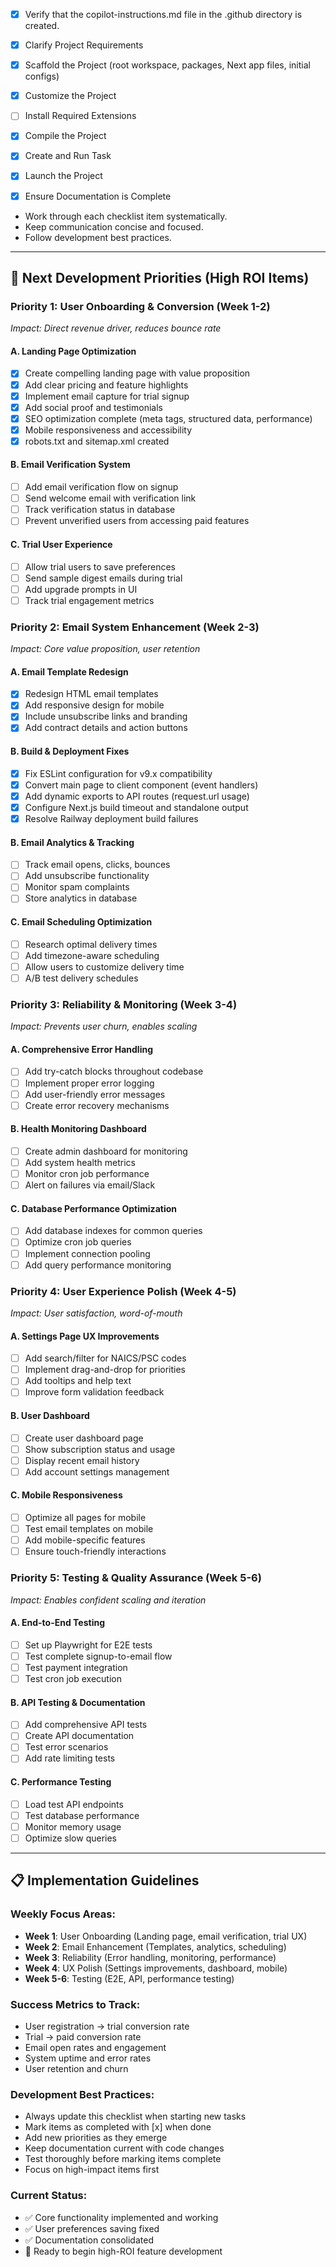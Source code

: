 - [x] Verify that the copilot-instructions.md file in the .github directory is created.

- [x] Clarify Project Requirements

- [x] Scaffold the Project (root workspace, packages, Next app files, initial configs)

- [x] Customize the Project

- [ ] Install Required Extensions

- [x] Compile the Project

- [x] Create and Run Task

- [x] Launch the Project

- [x] Ensure Documentation is Complete

- Work through each checklist item systematically.
- Keep communication concise and focused.
- Follow development best practices.

---

## 🚀 Next Development Priorities (High ROI Items)

### **Priority 1: User Onboarding & Conversion (Week 1-2)**
*Impact: Direct revenue driver, reduces bounce rate*

#### **A. Landing Page Optimization** 
- [x] Create compelling landing page with value proposition
- [x] Add clear pricing and feature highlights
- [x] Implement email capture for trial signup
- [x] Add social proof and testimonials
- [x] SEO optimization complete (meta tags, structured data, performance)
- [x] Mobile responsiveness and accessibility
- [x] robots.txt and sitemap.xml created

#### **B. Email Verification System**
- [ ] Add email verification flow on signup
- [ ] Send welcome email with verification link
- [ ] Track verification status in database
- [ ] Prevent unverified users from accessing paid features

#### **C. Trial User Experience**
- [ ] Allow trial users to save preferences
- [ ] Send sample digest emails during trial
- [ ] Add upgrade prompts in UI
- [ ] Track trial engagement metrics

### **Priority 2: Email System Enhancement (Week 2-3)**
*Impact: Core value proposition, user retention*

#### **A. Email Template Redesign**
- [x] Redesign HTML email templates
- [x] Add responsive design for mobile
- [x] Include unsubscribe links and branding
- [x] Add contract details and action buttons

#### **B. Build & Deployment Fixes**
- [x] Fix ESLint configuration for v9.x compatibility
- [x] Convert main page to client component (event handlers)
- [x] Add dynamic exports to API routes (request.url usage)
- [x] Configure Next.js build timeout and standalone output
- [x] Resolve Railway deployment build failures

#### **B. Email Analytics & Tracking**
- [ ] Track email opens, clicks, bounces
- [ ] Add unsubscribe functionality
- [ ] Monitor spam complaints
- [ ] Store analytics in database

#### **C. Email Scheduling Optimization**
- [ ] Research optimal delivery times
- [ ] Add timezone-aware scheduling
- [ ] Allow users to customize delivery time
- [ ] A/B test delivery schedules

### **Priority 3: Reliability & Monitoring (Week 3-4)**
*Impact: Prevents user churn, enables scaling*

#### **A. Comprehensive Error Handling**
- [ ] Add try-catch blocks throughout codebase
- [ ] Implement proper error logging
- [ ] Add user-friendly error messages
- [ ] Create error recovery mechanisms

#### **B. Health Monitoring Dashboard**
- [ ] Create admin dashboard for monitoring
- [ ] Add system health metrics
- [ ] Monitor cron job performance
- [ ] Alert on failures via email/Slack

#### **C. Database Performance Optimization**
- [ ] Add database indexes for common queries
- [ ] Optimize cron job queries
- [ ] Implement connection pooling
- [ ] Add query performance monitoring

### **Priority 4: User Experience Polish (Week 4-5)**
*Impact: User satisfaction, word-of-mouth*

#### **A. Settings Page UX Improvements**
- [ ] Add search/filter for NAICS/PSC codes
- [ ] Implement drag-and-drop for priorities
- [ ] Add tooltips and help text
- [ ] Improve form validation feedback

#### **B. User Dashboard**
- [ ] Create user dashboard page
- [ ] Show subscription status and usage
- [ ] Display recent email history
- [ ] Add account settings management

#### **C. Mobile Responsiveness**
- [ ] Optimize all pages for mobile
- [ ] Test email templates on mobile
- [ ] Add mobile-specific features
- [ ] Ensure touch-friendly interactions

### **Priority 5: Testing & Quality Assurance (Week 5-6)**
*Impact: Enables confident scaling and iteration*

#### **A. End-to-End Testing**
- [ ] Set up Playwright for E2E tests
- [ ] Test complete signup-to-email flow
- [ ] Test payment integration
- [ ] Test cron job execution

#### **B. API Testing & Documentation**
- [ ] Add comprehensive API tests
- [ ] Create API documentation
- [ ] Test error scenarios
- [ ] Add rate limiting tests

#### **C. Performance Testing**
- [ ] Load test API endpoints
- [ ] Test database performance
- [ ] Monitor memory usage
- [ ] Optimize slow queries

---

## 📋 Implementation Guidelines

### **Weekly Focus Areas:**
- **Week 1**: User Onboarding (Landing page, email verification, trial UX)
- **Week 2**: Email Enhancement (Templates, analytics, scheduling)
- **Week 3**: Reliability (Error handling, monitoring, performance)
- **Week 4**: UX Polish (Settings improvements, dashboard, mobile)
- **Week 5-6**: Testing (E2E, API, performance testing)

### **Success Metrics to Track:**
- User registration → trial conversion rate
- Trial → paid conversion rate
- Email open rates and engagement
- System uptime and error rates
- User retention and churn

### **Development Best Practices:**
- Always update this checklist when starting new tasks
- Mark items as completed with [x] when done
- Add new priorities as they emerge
- Keep documentation current with code changes
- Test thoroughly before marking items complete
- Focus on high-impact items first

### **Current Status:**
- ✅ Core functionality implemented and working
- ✅ User preferences saving fixed
- ✅ Documentation consolidated
- 🔄 Ready to begin high-ROI feature development
